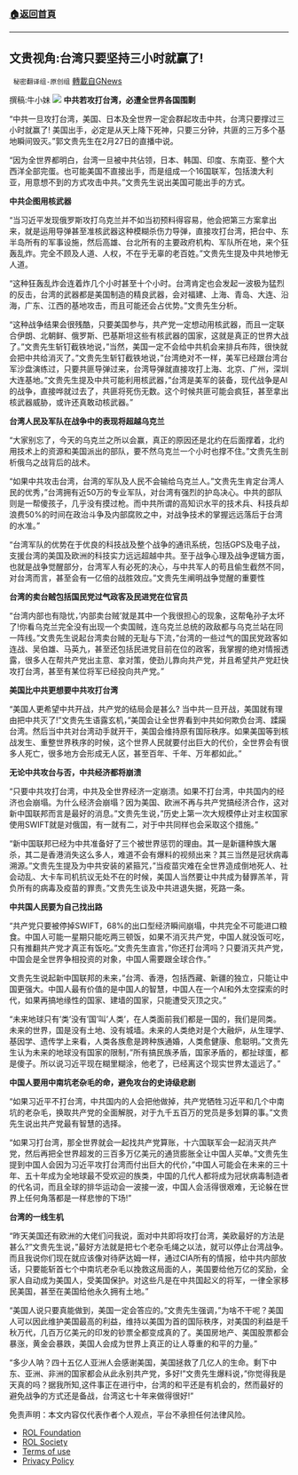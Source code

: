 ###  [:house:返回首頁](https://github.com/ourhimalayas/txt)
---


## 文贵视角:台湾只要坚持三小时就赢了!
` 秘密翻译组-原创组` [轉載自GNews](https://gnews.org/zh-hans/2084647/)

撰稿:牛小妹
![](https://assets.gnews.org/wp-content/uploads/2022/02/Image-1-2.jpg)
**中共若攻打台湾，必遭全世界各国围剿**

“中共一旦攻打台湾，美国、日本及全世界一定会群起攻击中共，台湾只要撑过三小时就赢了! 美国出手，必定是从天上降下死神，只要三分钟，共匪的三万多个基地瞬间毁灭。”郭文贵先生在2月27日的直播中说。

“因为全世界都明白，台湾一旦被中共佔领，日本、韩国、印度、东南亚、整个大西洋全部完蛋。也可能美国不直接出手，而是组成一个16国联军，包括澳大利亚，用意想不到的方式攻击中共。”文贵先生说出美国可能出手的方式。

**中共企图用核武器**

“当习近平发现俄罗斯攻打乌克兰并不如当初预料得容易，他会把第三方案拿出来，就是运用导弹甚至准核武器这种模糊杀伤力导弹，直接攻打台湾，把台中、东半岛所有的军事设施，然后高雄、台北所有的主要政府机构、军队所在地，来个狂轰乱炸。完全不顾及人道、人权，不在乎无辜的老百姓。”文贵先生提及中共地惨无人道。

“这种狂轰乱炸会连着炸几个小时甚至十个小时。台湾肯定也会发起一波极为猛烈的反击，台湾的武器都是美国制造的精良武器，会对福建、上海、青岛、大连、沿海，广东、江西的基地攻击，而且可能还会占优势。”文贵先生分析。

“这种战争结果会很残酷，只要美国参与，共产党一定想动用核武器，而且一定联合伊朗、北朝鲜、俄罗斯、巴基斯坦这些有核武器的国家，这就是真正的世界大战了。”文贵先生斩钉截铁地说，”当然，美国一定不会给中共机会来排兵布阵，很快就会把中共给消灭了。”文贵先生斩钉截铁地说，”台湾绝对不一样，美军已经跟台湾台军沙盘演练过，只要共匪导弹过来，台湾导弹就直接攻打上海、北京、广州，深圳大连基地。”文贵先生提及中共可能利用核武器，”台湾是美军的装备，现代战争是AI的战争，直接哗就过去了，共匪将死伤无数。这个时候共匪可能会疯狂，甚至拿出核武器威胁，或许还真敢动核武器。”

**台湾人民及军队在战争中的表现将超越乌克兰**

“大家别忘了，今天的乌克兰之所以会赢，真正的原因还是北约在后面撑着，北约用技术上的资源和美国派出的部队，要不然乌克兰一个小时也撑不住。”文贵先生剖析俄乌之战背后的战术。

“如果中共攻击台湾，台湾的军队及人民不会输给乌克兰人。”文贵先生肯定台湾人民的优秀，”台湾拥有近50万的专业军队，对台湾有强烈的护岛决心。中共的部队则是一帮傻孩子，几乎没有摸过枪。而中共所谓的高知识水平的技术兵、科技兵却浪费50%的时间在政治斗争及内部腐败之中，对战争技术的掌握远远落后于台湾的水准。”

“台湾军队的优势在于优良的科技战及整个战争的通讯系统，包括GPS及电子战，支援台湾的美国及欧洲的科技实力远远超越中共。至于战争心理及战争逻辑方面，也就是战争觉醒部分，台湾军人有必死的决心，与中共军人的苟且偷生截然不同，对台湾而言，甚至会有一亿倍的战胜效应。”文贵先生阐明战争觉醒的重要性

**台湾的卖台贼包括国民党过气政客及民进党在位官员**

“台湾内部也有隐忧，’内部卖台贼’就是其中一个我很担心的现象，这帮龟孙子太坏了!你看乌克兰完全没有出现一个卖国贼，连乌克兰总统的政敌都与乌克兰站在同一阵线。”文贵先生说起台湾卖台贼的无耻与下流，”台湾的一些过气的国民党政客如连战、吴伯雄、马英九，甚至还包括民进党目前在位的政客，我掌握的绝对情报透露，很多人在帮共产党出主意、拿对策，使劲儿靠向共产党，并且希望共产党赶快攻打台湾，甚至有某位将军已经投向共产党。”

**美国比中共更想要中共攻打台湾**

“美国人更希望中共开战，共产党的结局会是甚么? 当中共一旦开战，美国就有理由把中共灭了!”文贵先生语露玄机，”美国会让全世界看到中共如何欺负台湾、蹂躏台湾。然后当中共对台湾动手就开干，美国会维持原有国际秩序。如果美国等到核战发生、重整世界秩序的时候，这个世界人民就要付出巨大的代价，全世界会有很多人死亡，很多地方会形成无人区，甚至百年、千年、万年都如此。”

**无论中共攻台与否，中共经济都将崩溃**

“只要中共攻打台湾，中共及全世界经济一定崩溃。如果不打台湾，中共国内的经济也会崩塌。为什么经济会崩塌？因为美国、欧洲不再与共产党搞经济合作，这对新中国联邦而言是最好的消息。”文贵先生说，”历史上第一次大规模停止对主权国家使用SWIFT就是对俄国，有一就有二，对于中共同样也会采取这个措施。”

“新中国联邦已经为中共准备好了三个被世界惩罚的理由。其一是新疆种族大屠杀，其二是香港消失这么多人，难道不会有爆料的视频出来？其三当然是冠状病毒溯源。”文贵先生提及为中共安装的紧箍咒，”当疫苗灾难在全世界造成倒地死人、社会动乱、大卡车司机抗议无处不在的时候，美国人当然要让中共成为替罪羔羊，背负所有的病毒及疫苗的罪责。”文贵先生谈及中共进退失据，死路一条。

**中共国人民要为自己找出路**

“共产党只要被停掉SWIFT，68%的出口型经济瞬间崩塌，中共完全不可能进口粮食。中国人可能一星期只能吃两三顿饭，如果不消灭共产党，中国人就没饭可吃，只有推翻共产党才真正有饭吃。”文贵先生直言，”你还打台湾吗？只要消灭共产党，中国会是全世界争相投资的对象，中国人需要跟全球合作。”

文贵先生说起新中国联邦的未来，”台湾、香港，包括西藏、新疆的独立，只能让中国更强大。中国人最有价值的是中国人的智慧，中国人在一个AI和外太空探索的时代，如果再搞地缘性的国家、建墙的国家，只能遭受灭顶之灾。”

“未来地球只有’类’没有’国’叫’人类’，在人类面前我们都是一国的，我们是同类。未来的世界，国是没有土地、没有城墙。未来的人类绝对是个大融炉，从生理学、基因学、遗传学上来看，人类各族愈是跨种族通婚，人类愈健康、愈聪明。”文贵先生认为未来的地球没有国家的限制，”所有搞民族矛盾，国家矛盾的，都扯球蛋，都是傻子。所以说习近平现在糊里糊涂，他老了，已经离这个现实世界太遥远了。”

**中国人要用中南坑老杂毛的命，避免攻台的史诗级悲剧**

“如果习近平不打台湾，中共国内的人会把他做掉，共产党牺牲习近平和几个中南坑的老杂毛，换取共产党的全面解脱，对于九千五百万的党员是多划算的事。”文贵先生说出共产党最有智慧的选择。

“如果习打台湾，那全世界就会一起找共产党算账，十六国联军会一起消灭共产党，然后再把全世界超发的三百多万亿美元的通货膨胀全让中国人买单。”文贵先生提到中国人会因为习近平攻打台湾而付出巨大的代价，”中国人可能会在未来的三十年、五十年成为全地球最不受欢迎的族类，中国的几代人都将成为冠状病毒制造者的代名词，而且全球的排华运动会一波接一波，中国人会活得很艰难，无论躲在世界上任何角落都是一样悲惨的下场!”

**台湾的一线生机**

“昨天美国还有欧洲的大佬们问我说，面对中共即将攻打台湾，美欧最好的方法是甚么?”文贵先生说，”最好方法就是把七个老杂毛绳之以法，就可以停止台湾战争。而且我说你们现在就应该像对待萨达姆一样，通过CIA所有的情报，给中共内部放话，只要能斩首七个中南坑老杂毛以挽救这局面的人，美国要给他万亿的奖励，全家人自动成为美国人，受美国保护。对这些凡是在中共国起义的将军，一律全家移民美国，甚至在美国给他永久拥有土地。”

“美国人说只要真能做到，美国一定会答应的。”文贵先生强调，”为啥不干呢？美国人可以因此维护美国最高的利益，维持以美国为首的国际秩序，对美国的利益是千秋万代，几百万亿美元的印发的钞票全都变成真的了。美国房地产、美国股票都会暴涨，黄金会暴跌，美国人会成为世界上真正的让人尊重的和平的力量。”

“多少人呐？四十五亿人亚洲人会感谢美国，美国拯救了几亿人的生命。剩下中东、亚洲、非洲的国家都会从此永别共产党，多好!”文贵先生爆料说，”你觉得我是天真的吗？据我所知,这件事正在进行中，台湾的和平还是有机会的，然而最好的避免战争的方式还是备战，台湾这七十年来做得很好!”

 

免责声明：本文内容仅代表作者个人观点，平台不承担任何法律风险。

- [ROL Foundation](https://rolfoundation.org/)
- [ROL Society](https://rolsociety.org/)
- [Terms of use](https://gnews.org/terms-of-use-3/)
- [Privacy Policy](https://gnews.org/privacy-policy/)
